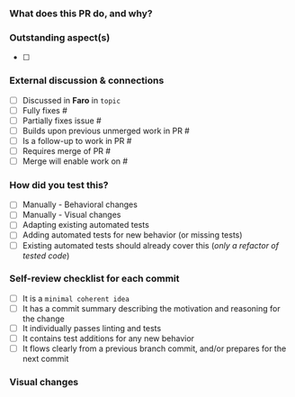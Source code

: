 <!-- See README for documentation, or ask in #Faro/issue if unclear -->

### What does this PR do, and why?

### Outstanding aspect(s) <!-- DELETE SECTION IF EMPTY -->

<!-- In what ways is this not fully implemented/functioning? Compared to a discussion/issue? -->
<!-- Do you not understand something? Are you unsure about a certain approach? Want feedback? -->

- [ ]

### External discussion & connections

<!-- [x] all that apply, specifying topic and adding numbers after # for issues/PRs -->

- [ ] Discussed in **Faro** in `topic`
- [ ] Fully fixes #
- [ ] Partially fixes issue #
- [ ] Builds upon previous unmerged work in PR #
- [ ] Is a follow-up to work in PR #
- [ ] Requires merge of PR #
- [ ] Merge will enable work on #

### How did you test this?

<!-- [x] all that apply -->

- [ ] Manually - Behavioral changes
- [ ] Manually - Visual changes
- [ ] Adapting existing automated tests
- [ ] Adding automated tests for new behavior (or missing tests)
- [ ] Existing automated tests should already cover this (_only a refactor of tested code_)

### Self-review checklist for each commit

- [ ] It is a `minimal coherent idea`
- [ ] It has a commit summary describing the motivation and reasoning for the change
- [ ] It individually passes linting and tests
- [ ] It contains test additions for any new behavior
- [ ] It flows clearly from a previous branch commit, and/or prepares for the next commit

### Visual changes <!-- DELETE SECTION IF NO VISUAL CHANGE -->

<!-- For video, try asciinema; after uploading, embed using
[![yourtitle](https://asciinema.org/a/<id>.png)](https://asciinema.org/a/<id>)
-->
<!-- NOTE: Attached videos/images will be clearer from smaller terminal windows -->
